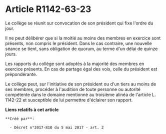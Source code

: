 # Article R1142-63-23

Le collège se réunit sur convocation de son président qui fixe l'ordre du jour.

Il ne peut délibérer que si la moitié au moins des membres en exercice sont présents, non compris le président. Dans le cas
contraire, une nouvelle séance se tient, sans obligation de quorum, au terme d'un délai de quinze jours.

Les rapports du collège sont adoptés à la majorité des membres en exercice présents. En cas de partage égal des voix, celle
du président est prépondérante.

Le collège peut, sur l'initiative de son président ou d'un tiers au moins de ses membres, procéder à l'audition de toute
personne ou autorité compétente dans le domaine mentionné au troisième alinéa de l'article L. 1142-22 et susceptible de lui
permettre d'éclairer son rapport.

**Liens relatifs à cet article**

	**Créé par**:

	  - Décret n°2017-810 du 5 mai 2017 - art. 2
